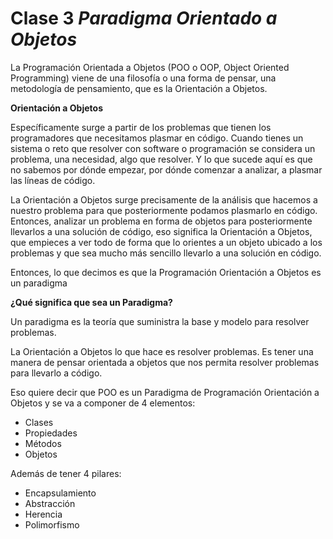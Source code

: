# Clase 3 _Paradigma Orientado a Objetos_

La Programación Orientada a Objetos (POO o OOP, Object Oriented Programming)
viene de una filosofía o una forma de pensar, una metodología de pensamiento,
que es la Orientación a Objetos.

**Orientación a Objetos**

Específicamente surge a partir de los problemas que tienen los programadores que
necesitamos plasmar en código. Cuando tienes un sistema o reto que resolver con
software o programación se considera un problema, una necesidad, algo que
resolver. Y lo que sucede aquí es que no sabemos por dónde empezar, por dónde
comenzar a analizar, a plasmar las líneas de código.

La Orientación a Objetos surge precisamente de la análisis que hacemos a nuestro
problema para que posteriormente podamos plasmarlo en código. Entonces, analizar
un problema en forma de objetos para posteriormente llevarlos a una solución de
código, eso significa la Orientación a Objetos, que empieces a ver todo de forma
que lo orientes a un objeto ubicado a los problemas y que sea mucho más sencillo
llevarlo a una solución en código.

Entonces, lo que decimos es que la Programación Orientación a Objetos es un
paradigma

**¿Qué significa que sea un Paradigma?**

Un paradigma es la teoría que suministra la base y modelo para resolver
problemas.

La Orientación a Objetos lo que hace es resolver problemas. Es tener una manera
de pensar orientada a objetos que nos permita resolver problemas para llevarlo a
código.

Eso quiere decir que POO es un Paradigma de Programación Orientación a Objetos y
se va a componer de 4 elementos:

- Clases
- Propiedades
- Métodos
- Objetos

Además de tener 4 pilares:

- Encapsulamiento
- Abstracción
- Herencia
- Polimorfismo
